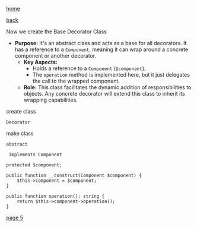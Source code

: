 [home](./page01.md)

[back](./page03.md)

Now we create the Base Decorator Class

- **Purpose:** It's an abstract class and acts as a base for all decorators. It has a reference to a `Component`, meaning it can wrap around a concrete component or another decorator.
    - **Key Aspects:**
      - Holds a reference to a `Component` (`$component`).
      - The `operation` method is implemented here, but it just delegates the call to the wrapped component.
    - **Role:** This class facilitates the dynamic addition of responsibilities to objects. Any concrete decorator will extend this class to inherit its wrapping capabilities.

create class
```
Decorator
```

make class 
```
abstract
```

```
 implements Component
```    

``` 
protected $component;
```

```
public function __construct(Component $component) {
    $this->component = $component;
}
```

```
public function operation(): string {
    return $this->component->operation();
}
```


[page 5](./page05.md)
